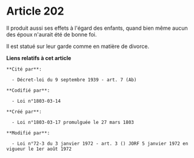 # Article 202

Il produit aussi ses effets à l'égard des enfants, quand bien même aucun des époux n'aurait été de bonne foi.

Il est statué sur leur garde comme en matière de divorce.

**Liens relatifs à cet article**

	**Cité par**:

	  - Décret-loi du 9 septembre 1939 - art. 7 (Ab)

	**Codifié par**:

	  - Loi n°1803-03-14

	**Créé par**:

	  - Loi n°1803-03-17 promulguée le 27 mars 1803

	**Modifié par**:

	  - Loi n°72-3 du 3 janvier 1972 - art. 3 () JORF 5 janvier 1972 en vigueur le 1er août 1972
